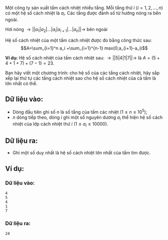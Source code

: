 Một công ty sản xuất tấm cách nhiệt nhiều tầng. Mỗi tầng thứ $i\ (i=1,2,…,n)$ có một hệ số cách nhiệt là $a_i$. Các tầng được đánh số từ hướng nóng ra bên ngoài.

Hơi nóng $→|| a_1 | a_2 | … | a_i | a_{i+1} | … | a_n ||→$ bên ngoài

Hệ số cách nhiệt của một tấm cách nhiệt được đo bằng công thức sau:
$$A=\sum_{i=1}^n a_i +\sum_{i=1}^{n-1} max⁡(0;a_{i+1}-a_i)$$

**Ví dụ:** Hệ số cách nhiệt của tấm cách nhiệt sau:
$→|| 5 | 4 | 1 | 7 ||→$ là $A = (5+4+1+7)+(7-1) = 23$.

Bạn hãy viết một chương trình: cho hệ số của các tầng cách nhiệt, hãy sắp xếp lại thứ tự các tầng cách nhiệt sao cho hệ số cách nhiệt của cả tấm là lớn nhất có thể.

## Dữ liệu vào:
- Dòng đầu tiên ghi số $n$ là số tầng của tấm các nhiệt $(1≤n≤10^5)$;
- $n$ dòng tiếp theo, dòng $i$ ghi một số nguyên dương $a_i$ thể hiện hệ số cách nhiệt của lớp cách nhiệt thứ $i\ (1≤a_i≤10000)$.

## Dữ liệu ra:
- Ghi một số duy nhất là hệ số cách nhiệt lớn nhất của tấm tìm được.

## Ví dụ:
### Dữ liệu vào:
```
4
5
4
1
7
```

### Dữ liệu ra:
```
24
```
